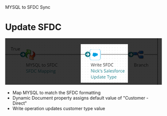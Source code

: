 MYSQL to SFDC Sync
# Update SFDC

<img src="./images/20220725082744.png" class="img-right">

- Map MYSQL to match the SFDC formatting
- Dynamic Document property assigns default value of "Customer - Direct"
- Write operation updates customer type value